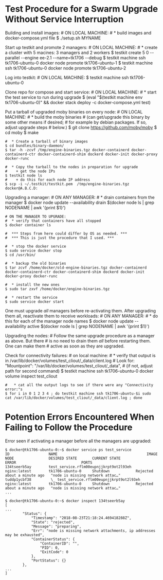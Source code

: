 Test Procedure for a Swarm Upgrade Without Service Interruption
======================

Building and install images:
    # ON LOCAL MACHINE:
    #  * build images and docker-compose.yml file
    $ ./setup.sh MYNAME


Start up testkit and promote 2 managers:
    # ON LOCAL MACHINE:
    #  * create a cluster with 5 macines: 3 managers and 2 workers
    $ testkit create 5 0 --parallel --engine ee-2.1 --name=tk1706 --debug
    $ testkit machine ssh tk1706-ubuntu-0 docker node promote tk1706-ubuntu-1
    $ testkit machine ssh tk1706-ubuntu-0 docker node promote tk1706-ubuntu-2


Log into testkit:
    # ON LOCAL MACHINE:
    $ testkit machine ssh tk1706-ubuntu-0


Clone repo for compose and start service:
    # ON LOCAL MACHINE:
    #  * start the test service to run during upgrade
    $ (eval "$(testkit machine env tk1706-ubuntu-0)" && 
       docker stack deploy -c docker-compose.yml test)


Put a tarball of upgraded moby binaries on every node:
    # ON LOCAL MACHINE:
    #  * build the moby binaries
    #    (can get/upgrade this binary by some other means if desired;
    #    for example by debian packages.  If so, adjust upgrade steps
    #    below.)
    $ git clone https://github.com/moby/moby
    $ cd moby
    $ make

    #  * Create a tarball of binary images
    $ cd bundles/binary-daemon/
    $ tar -h -zcvf /tmp/engine-binaries.tgz docker-containerd docker-containerd-ctr docker-containerd-shim dockerd docker-init docker-proxy docker-runc

    #  * Copy the tarball to the nodes in preparation for upgrade
    #    + get the node IPs
    $ testkit node ls
    #    + do this for each node IP address
    $ scp -i ~/.testkit/testkit.pem  /tmp/engine-binaries.tgz docker@A.B.C.D:


Upgrading a manager:
    # ON ANY MANAGER:
    #  * drain containers from the manager
    $ docker node update --availability drain $(docker node ls | grep NODENAME | awk '{print $1}')

    # ON THE MANAGER TO UPGRADE:
    #  * verify that containers have all stopped
    $ docker container ls 

    #  *** Steps from here could differ by OS as needed. ***
    #  *** This is just the procedure that I used. ***

    #  * stop the docker service
    $ sudo service docker stop
    $ cd /usr/bin/

    #  * backup the old binaries
    $ tar zcvf /home/docker/old-engine-binaries.tgz docker-containerd docker-containerd-ctr docker-containerd-shim dockerd docker-init docker-proxy docker-runc

    #  * install the new ones
    $ sudo tar zxvf /home/docker/engine-binaries.tgz

    #  * restart the service
    $ sudo service docker start


One must upgrade *all* managers before re-activating them.  After upgrading them all,
reactivate them to receive workloads:
    # ON ANY MANAGER:
    #  * do this for each of the manager node names
    $ docker node update --availability active $(docker node ls | grep NODENAME | awk '{print $1}')


Upgrading the nodes:
    # Follow the same upgrade procedure as a manager as above.   But there
    # is no need to drain them *all* before restarting them.  One can make them
    # active as soon as they are upgraded.


Check for connectivity failures:
    # on local machine:
    #   * verify that output is in /var/lib/docker/volumes/test_cliout/_data/client.log
    #     Look for: "Mountpoint": "/var/lib/docker/volumes/test_cliout/_data",
    #     (if not, adjust path for second command)
    $ testkit machine ssh tk1706-ubuntu-0 docker volume inspect test_cliout

    #   * cat all the output logs to see if there were any "Connectivity error:"s
    $ for i in 0 1 2 3 4 ; do testkit machine ssh tk1706-ubuntu-$i sudo cat /var/lib/docker/volumes/test_cliout/_data/client.log ; done



Potention Errors Encountered When Failing to Follow the Procedure
======================

Error seen if activating a manager before all the managers are upgraded:

    $ docker@tk1706-ubuntu-0:~$ docker service ps test_service
    ID                  NAME                                         IMAGE               NODE                DESIRED STATE       CURRENT STATE                 ERROR                              PORTS
    134tseerb5ay        test_service.rflm00eupnjjkrpt9ot2l93eh       nginx:latest        tk1706-ubuntu-0     Shutdown            Rejected about a minute ago   "node is missing network attac…"   
    tuddp1ycbf38         \_ test_service.rflm00eupnjjkrpt9ot2l93eh   nginx:latest        tk1706-ubuntu-0     Shutdown            Rejected about a minute ago   "node is missing network attac…"   
    ...

    $ docker@tk1706-ubuntu-0:~$ docker inspect 134tseerb5ay
    [
    ...
            "Status": {
                "Timestamp": "2018-08-23T21:18:24.469418288Z",
                "State": "rejected",
                "Message": "preparing",
                "Err": "node is missing network attachments, ip addresses may be exhausted",
                "ContainerStatus": {
                    "ContainerID": "",
                    "PID": 0,
                    "ExitCode": 0
                },
                "PortStatus": {}
            },
    ...
    ]


